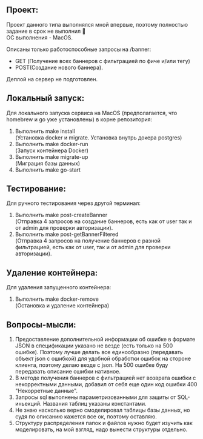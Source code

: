 ## Проект:

Проект данного типа выполнялся мной впервые, поэтому полностью задание в срок не выполнил 🙂  
ОС выполнения - MacOS.  

Описаны только работоспособные запросы на /banner:
- GET (Получение всех баннеров c фильтрацией по фиче и/или тегу)
- POST(Создание нового баннера).  

Деплой на сервер не подготовлен.  

## Локальный запуск:

Для локального запуска сервиса на MacOS (предполагается, что homebrew и go уже установлены) в корне репозитория:
1. Выполнить make install  
(Установка docker и migrate. Установка внутрь докера postgres)
2. Выполнить make docker-run  
(Запуск контейнера Docker)
3. Выполнить make migrate-up  
(Миграция базы данных)
4. Выполнить make go-start  

## Тестирование:

Для ручного тестирования через другой терминал:
1. Выполнить make post-createBanner  
(Отправка 4 запросов на создание баннеров, есть как от user так и от admin для проверки авторизации).
2. Выполнить make post-getBannerFiltered  
(Отправка 4 запросов на получение баннеров с разной фильтрацией, есть как от user, так и от admin для проверки авторизации).

## Удаление контейнера:

Для удаления запущенного контейнера:
1. Выполнить make docker-remove  
(Остановка и удаление контейнера)

## Вопросы-мысли:

1. Предоставление дополнительной информации об ошибке в формате JSON в спецификации указано не везде (есть только на 500 ошибке). Поэтому лучше делать все единообразно (передавать объект json с ошибкой) для удобной обработки ошибок на стороне клиента, поэтому делаю везде с json. На 500 ошибке буду передавать описание ошибки нативное.
2. В методе получения баннеров с фильтрацией нет возврата ошибки с некорректными данными, добавил от себя еще один код ошибки 400 "Некорретные данные".
3. Запросы sql выполнены параметризованными для защиты от SQL-иньекций. Названия таблиц указаны константами.
4. Не знаю насколько верно смоделировал таблицы базы данных, но судя по описанию кажется все ок, поэтому оставляю.
5. Структуру распределения папок и файлов нужно будет изучить как моделировать, на мой взгляд, надо вынести структуры отдельно.